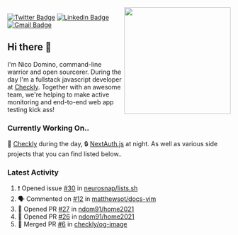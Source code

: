 <img align="right" src="https://user-images.githubusercontent.com/7415984/172472491-91b16eac-fa22-4ecf-92df-d687139fd1f9.gif" width="240" />


[![Twitter Badge](https://img.shields.io/badge/-@ndom91-1ca0f1?style=flat-square&labelColor=1ca0f1&logo=twitter&logoColor=white&link=https://twitter.com/ndom91)](https://twitter.com/ndom91) [![Linkedin Badge](https://img.shields.io/badge/-ndom91-blue?style=flat-square&logo=Linkedin&logoColor=white&link=https://www.linkedin.com/in/ndom91/)](https://www.linkedin.com/in/ndom91/) [![Gmail Badge](https://img.shields.io/badge/-yo@ndo.dev-c14438?style=flat-square&logo=mail.ru&logoColor=white&link=mailto:yo@ndo.dev)](mailto:yo@ndo.dev)

## Hi there 👋

I'm Nico Domino, command-line warrior and open sourcerer. During the day I'm a fullstack javascript developer at [Checkly](https://checklyhq.com). Together with an awesome team, we're helping to make active monitoring and end-to-end web app testing kick ass!

### Currently Working On..

🦝 [Checkly](https://checklyhq.com) during the day, 🔒 [NextAuth.js](https://github.com/nextauthjs/next-auth) at night. As well as various side projects that you can find listed below..

<!--START_SECTION_PROFILE_VIEWS:readme-info-->
<!--END_SECTION_PROFILE_VIEWS:readme-info-->

<!--START_SECTION_DAILY_COMMIT:readme-info-->
<!--END_SECTION_DAILY_COMMIT:readme-info-->

<!--START_SECTION_WEEKLY_COMMIT:readme-info-->
<!--END_SECTION_WEEKLY_COMMIT:readme-info-->

### Latest Activity

<!--START_SECTION:activity-->
1. ❗️ Opened issue [#30](https://github.com/neurosnap/lists.sh/issues/30) in [neurosnap/lists.sh](https://github.com/neurosnap/lists.sh)
2. 🗣 Commented on [#12](https://github.com/matthewsot/docs-vim/issues/12) in [matthewsot/docs-vim](https://github.com/matthewsot/docs-vim)
3. 💪 Opened PR [#27](https://github.com/ndom91/home2021/pull/27) in [ndom91/home2021](https://github.com/ndom91/home2021)
4. 💪 Opened PR [#26](https://github.com/ndom91/home2021/pull/26) in [ndom91/home2021](https://github.com/ndom91/home2021)
5. 🎉 Merged PR [#6](https://github.com/checkly/og-image/pull/6) in [checkly/og-image](https://github.com/checkly/og-image)
<!--END_SECTION:activity-->
